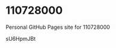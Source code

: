 # 110728000
Personal GitHub Pages site for 110728000

















































sU6HpmJBt
